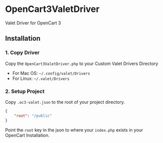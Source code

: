 # OpenCart3ValetDriver
Valet Driver for OpenCart 3

## Installation

### 1. Copy Driver
Copy the `OpenCart3ValetDriver.php` to your Custom Valet Drivers Directory
- For Mac OS: `~/.config/valet/Drivers`
- For Linux: `~/.valet/Drivers`

### 2. Setup Project
Copy `.oc3-valet.json` to the root of your project directory.

```json
{
	"root": "/public"
}
```

Point the `root` key in the json to where your `index.php` exists in your OpenCart Installation.
